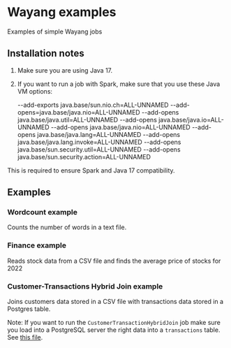 # Wayang examples
Examples of simple Wayang jobs

## Installation notes

1. Make sure you are using Java 17.

2. If you want to run a job with Spark, make sure that you use these Java VM options:

   --add-exports java.base/sun.nio.ch=ALL-UNNAMED --add-opens=java.base/java.nio=ALL-UNNAMED --add-opens java.base/java.util=ALL-UNNAMED    --add-opens java.base/java.io=ALL-UNNAMED   --add-opens java.base/java.nio=ALL-UNNAMED    --add-opens java.base/java.lang=ALL-UNNAMED  --add-opens java.base/java.lang.invoke=ALL-UNNAMED   --add-opens java.base/sun.security.util=ALL-UNNAMED   --add-opens java.base/sun.security.action=ALL-UNNAMED

This is required to ensure Spark and Java 17 compatibility.

## Examples

### Wordcount example
Counts the number of words in a text file.

### Finance example
Reads stock data from a CSV file and finds the average price of stocks for 2022

### Customer-Transactions Hybrid Join example
Joins customers data stored in a CSV file with transactions data stored in a Postgres table.

Note: If you want to run the `CustomerTransactionHybridJoin` job make sure you load into a PostgreSQL server the right data into a `transactions` table. See [this file](./src/main/resources/load2database).
